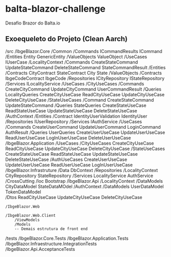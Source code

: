 # balta-blazor-challenge
Desafio Brazor do Balta.io


## Exoequeleto do Projeto (Clean Aarch) 

/src
    /IbgeBlazor.Core
        /Common
            /Commands
                ICommandResults
                ICommand
            /Entities
                Entity
                GenericEntity
            /ValueObjects
                ValueObject
            /UseCases
                IUserCase
        /LocalityContext
            /Commands
                CreateStateCommand
                UpdateStateCommand
                DeleteStateCommand
                StateCommandResult
            /Entities
                /Contracts
                    CityContract
                    StateContract
                City
                State
            /ValueObjects
                /Contracts
                    IbgeCodeContract
                IbgeCode
            /Repositories
                ICityRepository
                IStateRepository
            /Services
                ILocalityService
            /UseCases
                /CityUseCases
                    /Commands
                        CreateCityCommand
                        UpdateCityCommand
                        UserCommandResult
                    /Queries
                        LocalityQueries
                    CreateCityUseCase
                    ReadCityUseCase
                    UpdateCityUseCase
                    DeleteCityUseCase
                /StateUseCases
                    /Command
                        CreateStateCommand
                        UpdateStateCommand
                    /Queries
                        StateQueries
                    CreateStateUseCase
                    ReadStateUseCase
                    UpdateStateUseCase
                    DeleteStateUseCase      
        /AuthContext
            /Entities
                /Contract
                    IdentityUserValidation
                IdentityUser
            /Repositories
                IUserRepository
            /Services
                IAuthService
            /UseCases
                /Commands
                    CreateUserCommand
                    UpdateUserCommand
                    LoginCommand
                    AuthResult
                /Queries
                    UserQueries
                CreateUserUseCase
                UpdateUserUseCase
                ReadUserUseCase
                LogInUserUseCase
                DeleteUserUseCase
    /IbgeBlazor.Application
        /UseCases
            /CityUseCases
                CreateCityUseCase
                ReadCityUseCase
                UpdateCityUseCase
                DeleteCityUseCase
            /StateUseCases
                CreateStateUseCase
                ReadStateUseCase
                UpdateStateUseCase
                DeleteStateUseCase
            /AuthUseCases
                CreateUserUseCase
                UpdateUserUseCase
                ReadUserUseCase
                LogInUserUseCase                 
    /IbgeBlazor.Infrastruture
        /Data
            DbContext
        /Repositories
            /LocalityContext
                CityRepository
                StateRepository
        /Services
            LocalityService
            AuthService
        /CrossCutting
            /Ioc
                Bootstrap
    /IbgeBlazor.Api
        /LocalityContext
            /DataModels
                CityDataModel
                StateDataMOdel
        /AuthContext
            /DataModels
                UserDataModel
                TokenDataModel    
        /Dtos
                    ReadCityUseCase
                    UpdateCityUseCase
                    DeleteCityUseCase

    /IbgeBlazor.Web

    /IbgeBlazor.Web.Client
        /ViewModels
        /Models
        -- Demais estrutura de front end
/tests
    /IbgeBlazor.Core.Tests
    /IbgeBlazor.Application.Tests
    /IbgeBlazor.Infraestructure.IntegrationTests
    /IbgeBlazor.Api.AcceptanceTests
